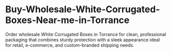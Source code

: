 # Buy-Wholesale-White-Corrugated-Boxes-Near-me-in-Torrance
Order wholesale White Corrugated Boxes in Torrance for clean, professional packaging that combines sturdy protection with a sleek appearance ideal for retail, e-commerce, and custom-branded shipping needs.
